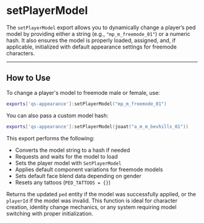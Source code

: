 # setPlayerModel

The `setPlayerModel` export allows you to dynamically change a player’s ped model by providing either a string (e.g., `"mp_m_freemode_01"`) or a numeric hash. It also ensures the model is properly loaded, assigned, and, if applicable, initialized with default appearance settings for freemode characters.

***

## How to Use

To change a player's model to freemode male or female, use:

```lua
exports['qs-appearance']:setPlayerModel("mp_m_freemode_01")
```

You can also pass a custom model hash:

```lua
exports['qs-appearance']:setPlayerModel(joaat("a_m_m_bevhills_01"))
```

This export performs the following:

* Converts the model string to a hash if needed
* Requests and waits for the model to load
* Sets the player model with `SetPlayerModel`
* Applies default component variations for freemode models
* Sets default face blend data depending on gender
* Resets any tattoos (`PED_TATTOOS = {}`)

Returns the updated `ped` entity if the model was successfully applied, or the `playerId` if the model was invalid. This function is ideal for character creation, identity change mechanics, or any system requiring model switching with proper initialization.

